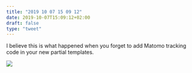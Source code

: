 ```yaml
---
title: "2019 10 07 15 09 12"
date: 2019-10-07T15:09:12+02:00
draft: false
type: "tweet"
---
```

I believe this is what happened when you forget to add Matomo tracking code in your new partial templates.

![](/img/2019-10-07-15-00-23.png)
